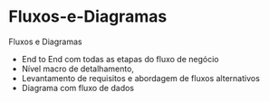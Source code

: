 # Fluxos-e-Diagramas
Fluxos e Diagramas

 - End to End com todas as etapas do fluxo de negócio
 - Nível macro de detalhamento,
 - Levantamento de requisitos e abordagem de fluxos alternativos
 - Diagrama com fluxo de dados
